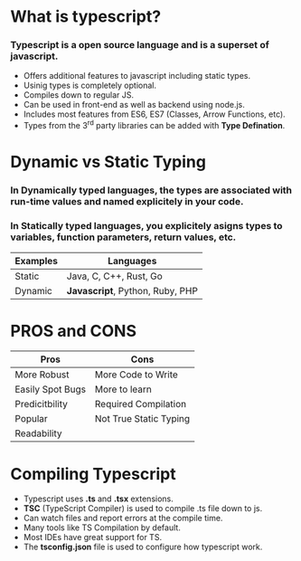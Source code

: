 # What is typescript?

### Typescript is a open source language and is a superset of javascript.

- Offers additional features to javascript including static types.
- Usinig types is completely optional.
- Compiles down to regular JS.
- Can be used in front-end as well as backend using node.js.
- Includes most features from ES6, ES7 (Classes, Arrow Functions, etc).
- Types from the 3<sup>rd</sup> party libraries can be added with **Type Defination**.

# Dynamic vs Static Typing

### In **Dynamically typed languages**, the types are associated with run-time values and named explicitely in your code.

### In **Statically typed languages**, you explicitely asigns types to variables, function parameters, return values, etc.

| Examples | Languages |
| ----------- | ----------- |
| Static  | Java, C, C++, Rust, Go |
| Dynamic| **Javascript**, Python, Ruby, PHP |

# PROS and CONS

| Pros | Cons |
| ----------- | ----------- |
| More Robust | More Code to Write |
| Easily Spot Bugs | More to learn |
| Predicitbility | Required Compilation |
| Popular | Not True Static Typing |
| Readability |  |

# Compiling Typescript

- Typescript uses **.ts** and **.tsx** extensions.
- **TSC** (TypeScript Compiler) is used to compile .ts file down to js.
- Can watch files and report errors at the compile time.
- Many tools like TS Compilation by default.
- Most IDEs have great support for TS.
- The **tsconfig.json** file is used to configure how typescript work.